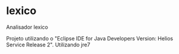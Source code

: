 lexico
======

Analisador lexico

Projeto utilizando o "Eclipse IDE for Java Developers Version: Helios Service Release 2".
Utilizando jre7
